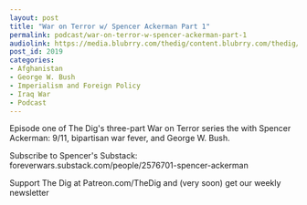 ```yaml
---
layout: post
title: "War on Terror w/ Spencer Ackerman Part 1"
permalink: podcast/war-on-terror-w-spencer-ackerman-part-1
audiolink: https://media.blubrry.com/thedig/content.blubrry.com/thedig/The_Dig-EP_320-Ackerman.mp3
post_id: 2019
categories: 
- Afghanistan
- George W. Bush
- Imperialism and Foreign Policy
- Iraq War
- Podcast
---
```


Episode one of The Dig's three-part War on Terror series the with Spencer Ackerman: 9/11, bipartisan war fever, and George W. Bush.

Subscribe to Spencer's Substack: foreverwars.substack.com/people/2576701-spencer-ackerman

Support The Dig at Patreon.com/TheDig and (very soon) get our weekly newsletter